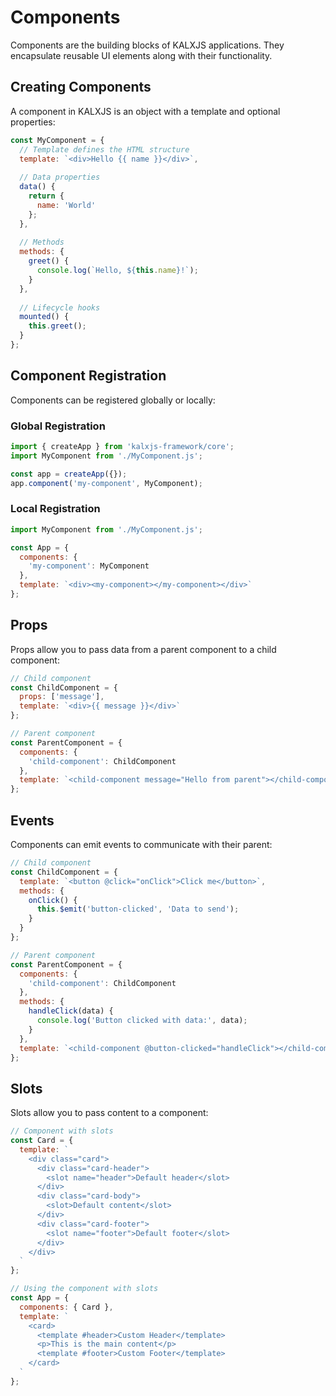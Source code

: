 # Components

Components are the building blocks of KALXJS applications. They encapsulate reusable UI elements along with their functionality.

## Creating Components

A component in KALXJS is an object with a template and optional properties:

```javascript
const MyComponent = {
  // Template defines the HTML structure
  template: `<div>Hello {{ name }}</div>`,
  
  // Data properties
  data() {
    return {
      name: 'World'
    };
  },
  
  // Methods
  methods: {
    greet() {
      console.log(`Hello, ${this.name}!`);
    }
  },
  
  // Lifecycle hooks
  mounted() {
    this.greet();
  }
};
```

## Component Registration

Components can be registered globally or locally:

### Global Registration

```javascript
import { createApp } from 'kalxjs-framework/core';
import MyComponent from './MyComponent.js';

const app = createApp({});
app.component('my-component', MyComponent);
```

### Local Registration

```javascript
import MyComponent from './MyComponent.js';

const App = {
  components: {
    'my-component': MyComponent
  },
  template: `<div><my-component></my-component></div>`
};
```

## Props

Props allow you to pass data from a parent component to a child component:

```javascript
// Child component
const ChildComponent = {
  props: ['message'],
  template: `<div>{{ message }}</div>`
};

// Parent component
const ParentComponent = {
  components: {
    'child-component': ChildComponent
  },
  template: `<child-component message="Hello from parent"></child-component>`
};
```

## Events

Components can emit events to communicate with their parent:

```javascript
// Child component
const ChildComponent = {
  template: `<button @click="onClick">Click me</button>`,
  methods: {
    onClick() {
      this.$emit('button-clicked', 'Data to send');
    }
  }
};

// Parent component
const ParentComponent = {
  components: {
    'child-component': ChildComponent
  },
  methods: {
    handleClick(data) {
      console.log('Button clicked with data:', data);
    }
  },
  template: `<child-component @button-clicked="handleClick"></child-component>`
};
```

## Slots

Slots allow you to pass content to a component:

```javascript
// Component with slots
const Card = {
  template: `
    <div class="card">
      <div class="card-header">
        <slot name="header">Default header</slot>
      </div>
      <div class="card-body">
        <slot>Default content</slot>
      </div>
      <div class="card-footer">
        <slot name="footer">Default footer</slot>
      </div>
    </div>
  `
};

// Using the component with slots
const App = {
  components: { Card },
  template: `
    <card>
      <template #header>Custom Header</template>
      <p>This is the main content</p>
      <template #footer>Custom Footer</template>
    </card>
  `
};
```